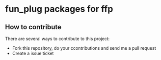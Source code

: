 # fun_plug packages for ffp #

## How to contribute ##
There are several ways to contribute to this project:
 - Fork this repository, do your ccontributions and send me a pull request
 - Create a issue ticket

